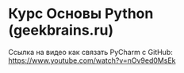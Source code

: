 # Курс Основы Python (geekbrains.ru)

Cсылка на видео как связать PyCharm с GitHub: https://www.youtube.com/watch?v=nOv9ed0MsEk

